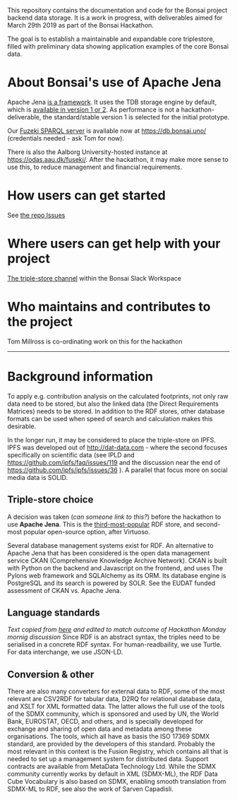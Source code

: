 This repository contains the documentation and code for the Bonsai project backend data storage. It is a work in progress, with deliverables aimed for March 29th 2019 as part of the Bonsai Hackathon.

The goal is to establish a maintainable and expandable core triplestore, filled with preliminary data showing application examples of the core Bonsai data.


# About Bonsai's use of Apache Jena
Apache Jena [is a framework](https://jena.apache.org/getting_started/index.html). It uses the TDB storage engine by default, which is [available in version 1 or 2](https://jena.apache.org/documentation/tdb/index.html). As performance is not a hackathon-deliverable, the standard/stable version 1 is selected for the initial prototype.

Our [Fuzeki SPARQL server](https://jena.apache.org/documentation/fuseki2/) is available now at https://db.bonsai.uno/ (credentials needed - ask Tom for now).

There is also the Aalborg University-hosted instance at https://odas.aau.dk/fuseki/. After the hackathon, it may make more sense to use this, to reduce management and financial requirements.

# How users can get started
See [the repo Issues](https://github.com/BONSAMURAIS/triple-store/issues)

# Where users can get help with your project
[The triple-store channel](https://bonsai-open.slack.com/messages/CH9MHJL2K) within the Bonsai Slack Workspace 

# Who maintains and contributes to the project
Tom Millross is co-ordinating work on this for the hackathon

****
# Background information
To apply e.g. contribution analysis on the calculated footprints, not only raw data need to be stored, but also the linked data (the Direct Requirements Matrices) needs to be stored. In addition to the RDF stores, other database formats can be used when speed of search and calculation makes this desirable.

In the longer run, it may be considered to place the triple-store on IPFS. IPFS was developed out of http://dat-data.com - where the second focuses specifically on scientific data (see IPLD and https://github.com/ipfs/faq/issues/119 and the discussion near the end of https://github.com/ipfs/ipfs/issues/36 ). A parallel that focus more on social media data is SOLID.


## Triple-store choice
A decision was taken (_can someone link to this?_) before the hackathon to use **Apache Jena**. This is the [third-most-popular](https://db-engines.com/en/ranking/rdf+store) RDF store, and second-most popular open-source option, after Virtuoso. 

Several database management systems exist for RDF. An alternative to Apache Jena that has been considered is the open data management service CKAN (Comprehensive Knowledge Archive Network). CKAN is built with Python on the backend and Javascript on the frontend, and uses The Pylons web framework and SQLAlchemy as its ORM. Its database engine is PostgreSQL and its search is powered by SOLR. See the EUDAT funded assessment of CKAN vs. Apache Jena.

## Language standards
_Text copied from [here](https://github.com/BONSAMURAIS/bonsai/wiki/Data-Storage) and edited to match outcome of Hackathon Monday mornig discussion_
Since RDF is an abstract syntax, the triples need to be serialised in a concrete RDF syntax. For human-readbaility, we use Turtle. For data interchange, we use JSON-LD.

## Conversion & other
There are also many converters for external data to RDF, some of the most relevant are CSV2RDF for tabular data, D2RQ for relational database data, and XSLT for XML formatted data. The latter allows the full use of the tools of the SDMX community, which is sponsored and used by UN, the World Bank, EUROSTAT, OECD, and others, and is specially developed for exchange and sharing of open data and metadata among these organisations. The tools, which all have as basis the ISO 17369 SDMX standard, are provided by the developers of this standard. Probably the most relevant in this context is the Fusion Registry, which contains all that is needed to set up a management system for distributed data. Support contracts are available from MetaData Technology Ltd. While the SDMX community currently works by default in XML (SDMX-ML), the RDF Data Cube Vocabulary is also based on SDMX, enabling smooth translation from SDMX-ML to RDF, see also the work of Sarven Capadisli.
